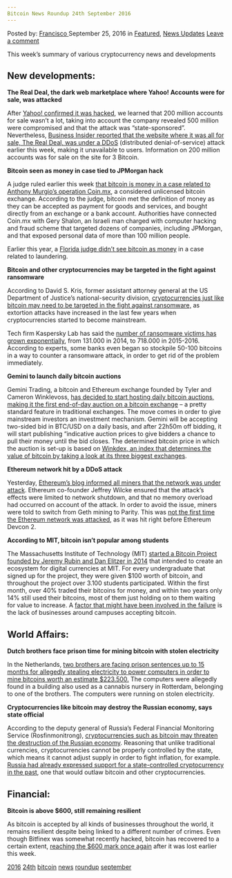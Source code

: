 ```yaml
---
Bitcoin News Roundup 24th September 2016
---
```

<article class="post-listing post-15556 post type-post status-publish format-standard has-post-thumbnail hentry  tag-3336 tag-24th tag-bitcoin tag-news tag-roundup tag-september">
    <div class="post-inner">
        <span>Posted by: <a href="https://www.deepdotweb.com/author/francisco/" title="">Francisco </a></span>
    <span>September 25, 2016</span>
    <span>in <a href="https://www.deepdotweb.com/category/deepdot-news/" rel="category tag">Featured</a>, <a href="https://www.deepdotweb.com/category/news-updates/" rel="category tag">News Updates</a></span>
    <span><a href="https://www.deepdotweb.com/2016/09/25/bitcoin-news-roundup-24th-september-2016/#respond">Leave a comment</a></span>
    </p>
    <div class="clear"></div>
    <div class="entry">
    <p>This week’s summary of various cryptocurrency news and developments</p>
    <h2>New developments:</h2>
    <p><strong>The Real Deal, the dark web marketplace where Yahoo! Accounts were for sale, was attacked</strong></p>
    <p>After <a href="http://fortune.com/2016/09/22/yahoo-hack/">Yahoo! confirmed it was hacked</a>, we learned that 200 million accounts for sale wasn’t a lot, taking into account the company revealed 500 million were compromised and that the attack was “state-sponsored”. Nevertheless, <a href="http://www.businessinsider.com.au/real-deal-market-ddos-2016-9">Business Insider reported that the website where it was all for sale, The Real Deal, was under a DDoS</a> (distributed denial-of-service) attack earlier this week, making it unavailable to users. Information on 200 million accounts was for sale on the site for 3 Bitcoin.</p>
    <p><strong>Bitcoin seen as money in case tied to JPMorgan hack</strong></p>
    <p>A judge ruled earlier this week <a href="http://finance.yahoo.com/news/bitcoin-money-u-judge-says-223151286.html">that bitcoin is money in a case related to Anthony Murgio’s operation Coin.mx</a>, a considered unlicensed bitcoin exchange. According to the judge, bitcoin met the definition of money as they can be accepted as payment for goods and services, and bought directly from an exchange or a bank account. Authorities have connected Coin.mx with Gery Shalon, an Israeli man charged with computer hacking and fraud scheme that targeted dozens of companies, including JPMorgan, and that exposed personal data of more than 100 million people.</p>
    <p>Earlier this year, a <a href="https://www.cryptocoinsnews.com/bitcoin-isnt-money-florida-judge-rules-laundering-case/">Florida judge didn’t see bitcoin as money</a> in a case related to laundering.</p>
    <p><strong>Bitcoin and other cryptocurrencies may be targeted in the fight against ransomware</strong></p>
    <p>According to David S. Kris, former assistant attorney general at the US Department of Justice’s national-security division, <a href="http://www.businessinsider.com/preventing-ransomware-attacks-by-targeting-bitcoin-and-cryptocurrency-2016-9">cryptocurrencies just like bitcoin may need to be targeted in the fight against ransomware,</a> as extortion attacks have increased in the last few years when cryptocurrencies started to become mainstream.</p>
    <p>Tech firm Kaspersky Lab has said the <a href="http://www.bbc.com/news/technology-36459022">number of ransomware victims has grown exponentially</a>, from 131.000 in 2014, to 718.000 in 2015-2016. According to experts, some banks even began so stockpile 50-100 bitcoins in a way to counter a ransomware attack, in order to get rid of the problem immediately.</p>
    <p><strong>Gemini to launch daily bitcoin auctions</strong></p>
    <p>Gemini Trading, a bitcoin and Ethereum exchange founded by Tyler and Cameron Winklevoss, <a href="http://www.coindesk.com/winklevoss-exchange-gemini-bitcoin-auctions/">has decided to start hosting daily bitcoin auctions, making it the first end-of-day auction on a bitcoin exchange</a> – a pretty standard feature in traditional exchanges. The move comes in order to give mainstream investors an investment mechanism. Gemini will be accepting two-sided bid in BTC/USD on a daily basis, and after 22h50m off bidding, it will start publishing “indicative auction prices to give bidders a chance to pull their money until the bid closes. The determined bitcoin price in which the auction is set-up is based on <a href="http://www.coindesk.com/winklevoss-twins-price-index-bitcoin-winkdex/">Winkdex, an index that determines the value of bitcoin by taking a look at its three biggest exchanges</a>.</p>
    <p><strong>Ethereum network hit by a DDoS attack</strong></p>
    <p>Yesterday, <a href="https://blog.ethereum.org/2016/09/22/ethereum-network-currently-undergoing-dos-attack/">Ethereum’s blog informed all miners that the network was under attack</a>. Ethereum co-founder Jeffrey Wilcke ensured that the attack’s effects were limited to network shutdown, and that no memory overload had occurred on account of the attack. In order to avoid the issue, miners were told to switch from Geth mining to Parity. This was <a href="http://www.newsbtc.com/2016/09/19/ethereum-decvon-2-dos-attack/">not the first time the Ethereum network was attacked</a>, as it was hit right before Ethereum Devcon 2.</p>
    <p><strong>According to MIT, bitcoin isn’t popular among students</strong></p>
    <p>The Massachusetts Institute of Technology (MIT) <a href="http://bitcoin.mit.edu/announcing-the-mit-bitcoin-project/">started a Bitcoin Project founded by Jeremy Rubin and Dan Elitzer in 2014</a> that intended to create an ecosystem for digital currencies at MIT. For every undergraduate that signed up for the project, they were given $100 worth of bitcoin, and throughout the project over 3.100 students participated. Within the first month, over 40% traded their bitcoins for money, and within two years only 14% still used their bitcoins, most of them just holding on to them waiting for value to increase. A <a href="https://www.cryptocoinsnews.com/mit-study-bitcoin-not-popular-students/">factor that might have been involved in the failure</a> is the lack of businesses around campuses accepting bitcoin.</p>
    <h2>World Affairs:</h2>
    <p><strong>Dutch brothers face prison time for mining bitcoin with stolen electricity</strong></p>
    <p>In the Netherlands, <a href="https://www.yahoo.com/news/dutch-brothers-court-bitcoin-mining-stolen-power-182007394.html?ref=gs">two brothers are facing prison sentences up to 15 months for allegedly stealing electricity to power computers in order to mine bitcoins worth an estimate $223.500.</a> The computers were allegedly found in a building also used as a cannabis nursery in Rotterdam, belonging to one of the brothers. The computers were running on stolen electricity.</p>
    <p><strong>Cryptocurrencies like bitcoin may destroy the Russian economy, says state official</strong></p>
    <p>According to the deputy general of Russia’s Federal Financial Monitoring Service (Rosfinmonitrong), <a href="https://lenta.ru/news/2016/09/21/bitcoin/">cryptocurrencies such as bitcoin may threaten the destruction of the Russian economy</a>. Reasoning that unlike traditional currencies, cryptocurrencies cannot be properly controlled by the state, which means it cannot adjust supply in order to fight inflation, for example. <a href="http://bravenewcoin.com/news/amidst-bitcoin-boom-russia-plans-its-own-cryptocurrency-banning-all-others/">Russia had already expressed support for a state-controlled cryptocurrency in the past</a>, one that would outlaw bitcoin and other cryptocurrencies.</p>
    <h2>Financial:</h2>
    <p><strong>Bitcoin is above $600, still remaining resilient</strong></p>
    <p>As bitcoin is accepted by all kinds of businesses throughout the world, it remains resilient despite being linked to a different number of crimes. Even though Bitfinex was somewhat recently hacked, bitcoin has recovered to a certain extent, <a href="http://www.coindesk.com/price/">reaching the $600 mark once again</a> after it was lost earlier this week.</p>
    </div>
    <a href="https://www.deepdotweb.com/tag/2016/" rel="tag">2016</a> <a href="https://www.deepdotweb.com/tag/24th/" rel="tag">24th</a> <a href="https://www.deepdotweb.com/tag/bitcoin/" rel="tag">bitcoin</a> <a href="https://www.deepdotweb.com/tag/news/" rel="tag">news</a> <a href="https://www.deepdotweb.com/tag/roundup/" rel="tag">roundup</a> <a href="https://www.deepdotweb.com/tag/september/" rel="tag">september</a></span> <span style="display:none" class="updated">2016-09-25</span>
    <div style="display:none" class="vcard author" itemprop="author" itemscope itemtype="http://schema.org/Person"><strong class="fn" itemprop="name"><a href="https://www.deepdotweb.com/author/francisco/" title="Posts by Francisco" rel="author">Francisco</a></strong></div>
    
